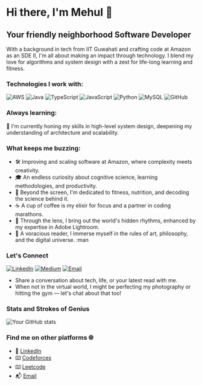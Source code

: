 # Hi there, I'm Mehul :wave:

## Your friendly neighborhood Software Developer

With a background in tech from IIT Guwahati and crafting code at Amazon as an SDE II, I'm all about making an impact through technology. I blend my love for algorithms and system design with a zest for life-long learning and fitness.

### Technologies I work with:
![AWS](https://img.shields.io/badge/-AWS-232F3E?style=flat-square&logo=amazonaws)
![Java](https://img.shields.io/badge/-Java-007396?style=flat-square&logo=java)
![TypeScript](https://img.shields.io/badge/-TypeScript-3178C6?style=flat-square&logo=typescript)
![JavaScript](https://img.shields.io/badge/-JavaScript-F7DF1E?style=flat-square&logo=javascript&logoColor=black)
![Python](https://img.shields.io/badge/-Python-3776AB?style=flat-square&logo=python&logoColor=white)
![MySQL](https://img.shields.io/badge/-MySQL-4479A1?style=flat-square&logo=mysql&logoColor=white)
![GitHub](https://img.shields.io/badge/-GitHub-181717?style=flat-square&logo=github)

### Always learning:
:seedling: I'm currently honing my skills in high-level system design, deepening my understanding of architecture and scalability.

### What keeps me buzzing:

- :hammer_and_wrench: Improving and scaling software at Amazon, where complexity meets creativity.
- :mortar_board: An endless curiosity about cognitive science, learning methodologies, and productivity.
- 💪 Beyond the screen, I'm dedicated to fitness, nutrition, and decoding the science behind it.
- :coffee: A cup of coffee is my elixir for focus and a partner in coding marathons.
- 📸 Through the lens, I bring out the world's hidden rhythms, enhanced by my expertise in Adobe Lightroom.
- :blue_book: A voracious reader, I immerse myself in the rules of art, philosophy, and the digital universe. :man

### Let's Connect
[![LinkedIn](https://img.shields.io/badge/-LinkedIn-0A66C2?style=flat-square&logo=linkedin)](https://www.linkedin.com/in/mehul99)
[![Medium](https://img.shields.io/badge/-Medium-000000?style=flat-square&logo=medium)](https://medium.com/@mehulchaturvedi)
[![Email](https://img.shields.io/badge/-Email-D14836?style=flat-square&logo=gmail&logoColor=white)](mailto:mehul355180@gmail.com)
- Share a conversation about tech, life, or your latest read with me.
- When not in the virtual world, I might be perfecting my photography or hitting the gym — let's chat about that too!

### Stats and Strokes of Genius

![Your GitHub stats](https://github-readme-stats.vercel.app/api?username=Mehulcoder&show_icons=true)


### Find me on other platforms :globe_with_meridians:

- :link: [LinkedIn](https://www.linkedin.com/in/mehul99)
- ⌨️ [Codeforces](https://codeforces.com/profile/mehulcoder)
- ⌨️ [Leetcode](https://leetcode.com/mehul170104047/)
- :mailbox_with_mail: [Email](mailto:mehul355180@gmail.com)

